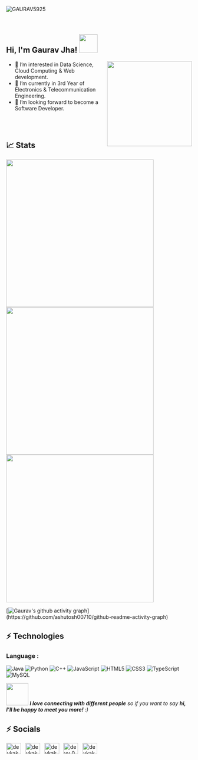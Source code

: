 <p align="left"> <img src="https://komarev.com/ghpvc/?username=GAURAV5925&label=Profile%20views&color=0e75b6&style=flat" alt="GAURAV5925" /> </p>
<br/>

<h2><b> Hi, I'm Gaurav Jha! <img src="https://media.giphy.com/media/mGcNjsfWAjY5AEZNw6/giphy.gif" width="50"></b></h2>
<img align='right' src="https://media.giphy.com/media/M9gbBd9nbDrOTu1Mqx/giphy.gif" width="230">

- 👀 I’m interested in Data Science, Cloud Computing & Web development.
- 🌱 I’m currently in 3rd Year of Electronics & Telecommunication Engineering.
- 💞️ I’m looking forward to become a Software Developer.

<br/>

<br/>

## 📈 Stats

<p align = "left">
  <img src = "https://github-readme-stats.vercel.app/api?username=GAURAV5925&show_icons=true&theme=apprentice&count_private=true&hide_border=true" width = 400>
  <br/>
  <img src = "https://github-readme-streak-stats.herokuapp.com?user=GAURAV5925&theme=react&hide_border=true" width = 400>
  <img  src="https://github-readme-stats.vercel.app/api/top-langs/?username=GAURAV5925&hide=html,cmake,css,scss,powershell,assembly&theme=apprentice&langs_count=10&layout=compact&hide_border=true" width = 400>

 
</p>



[![Gaurav's github activity graph](https://github-readme-activity-graph.cyclic.app/graph?username=GAURAV5925&bg_color=0f2d3d&color=1cadfb&line=1cadfb&point=1cadfb&area=true&hide_border=true")](https://github.com/ashutosh00710/github-readme-activity-graph)




 
 
 ## ⚡ Technologies

### Language :
![Java](https://img.shields.io/badge/-java-E34A86?style=flat-square&logo=openjdk)
![Python](https://img.shields.io/badge/-Python-black?style=flat-square&logo=Python)
![C++](https://img.shields.io/badge/-C++-00599C?style=flat-square&logo=c)
![JavaScript](https://img.shields.io/badge/-JavaScript-black?style=flat-square&logo=javascript)
![HTML5](https://img.shields.io/badge/-HTML5-E34F26?style=flat-square&logo=html5&logoColor=white)
![CSS3](https://img.shields.io/badge/-CSS3-1572B6?style=flat-square&logo=css3)
![TypeScript](https://img.shields.io/badge/-TypeScript-007ACC?style=flat-square&logo=typescript)
![MySQL](https://img.shields.io/badge/-MySQL-black?style=flat-square&logo=mysql)

<p align="left">

 <img src="https://media.giphy.com/media/LnQjpWaON8nhr21vNW/giphy.gif" width="60"> <em><b>I love connecting with different people</b> so if you want to say <b>hi, I'll be happy to meet you more!</b> :)</em>
<br/>

## ⚡ Socials
 
<a href="https://twitter.com/jhagaurav5925" target="blank"><img align="center" src="https://raw.githubusercontent.com/rahuldkjain/github-profile-readme-generator/master/src/images/icons/Social/twitter.svg" alt="devkakeri06" height="30" width="40" /></a> &nbsp;
<a href="https://www.linkedin.com/in/gauravjha5925/" target="blank"><img align="center" src="https://raw.githubusercontent.com/rahuldkjain/github-profile-readme-generator/master/src/images/icons/Social/linked-in-alt.svg" alt="devkakeri06" height="30" width="40" /></a> &nbsp;
<a href="https://www.instagram.com/jha_gaurav3/" target="blank"><img align="center" src="https://raw.githubusercontent.com/rahuldkjain/github-profile-readme-generator/master/src/images/icons/Social/instagram.svg" alt="devkakeri06" height="30" width="40" /></a> &nbsp;
<a href="https://www.codechef.com/users/gaurav_5925" target="blank"><img align="center" src="https://cdn.jsdelivr.net/npm/simple-icons@3.1.0/icons/codechef.svg" alt="devv_06" height="30" width="40" /></a> &nbsp;
<a href="https://leetcode.com/jhagaurav03/" target="blank"><img align="center" src="https://raw.githubusercontent.com/rahuldkjain/github-profile-readme-generator/master/src/images/icons/Social/leet-code.svg" alt="devkakeri06" height="30" width="40" /></a>
</p>




 
<!---
GAURAV5925/GAURAV5925 is a ✨ special ✨ repository because its `README.md` (this file) appears on your GitHub profile.
You can click the Preview link to take a look at your changes.
--->
